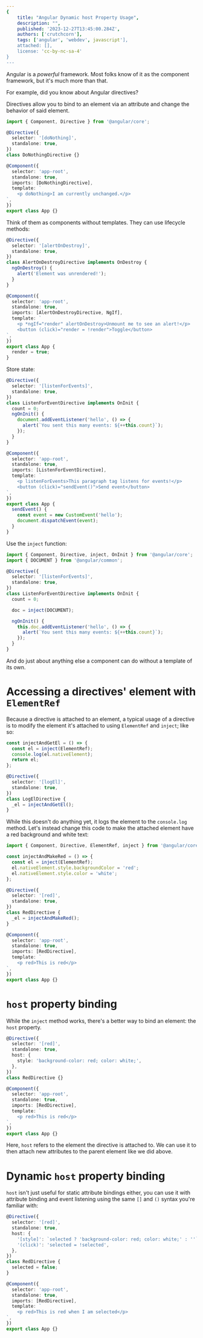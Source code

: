 ```yaml
---
{
	title: "Angular Dynamic host Property Usage",
	description: "",
	published: '2023-12-27T13:45:00.284Z',
	authors: ['crutchcorn'],
	tags: ['angular', 'webdev', javascript'],
	attached: [],
	license: 'cc-by-nc-sa-4'
}
---
```



Angular is a _powerful_ framework. Most folks know of it as the component framework, but it's much more than that.

For example, did you know about Angular directives?

Directives allow you to bind to an element via an attribute and change the behavior of said element.

```typescript
import { Component, Directive } from '@angular/core';

@Directive({
  selector: '[doNothing]',
  standalone: true,
})
class DoNothingDirective {}

@Component({
  selector: 'app-root',
  standalone: true,
  imports: [DoNothingDirective],
  template: `
    <p doNothing>I am currently unchanged.</p>
`,
})
export class App {}
```

Think of them as components without templates. They can use lifecycle methods:

```typescript
@Directive({
  selector: '[alertOnDestroy]',
  standalone: true,
})
class AlertOnDestroyDirective implements OnDestroy {
  ngOnDestroy() {
    alert('Element was unrendered!');
  }
}

@Component({
  selector: 'app-root',
  standalone: true,
  imports: [AlertOnDestroyDirective, NgIf],
  template: `
    <p *ngIf="render" alertOnDestroy>Unmount me to see an alert!</p>
    <button (click)="render = !render">Toggle</button>
`,
})
export class App {
  render = true;
}
```

Store state:

```typescript
@Directive({
  selector: '[listenForEvents]',
  standalone: true,
})
class ListenForEventDirective implements OnInit {
  count = 0;
  ngOnInit() {
    document.addEventListener('hello', () => {
      alert(`You sent this many events: ${++this.count}`);
    });
  }
}

@Component({
  selector: 'app-root',
  standalone: true,
  imports: [ListenForEventDirective],
  template: `
    <p listenForEvents>This paragraph tag listens for events!</p>
    <button (click)="sendEvent()">Send event</button>
`,
})
export class App {
  sendEvent() {
    const event = new CustomEvent('hello');
    document.dispatchEvent(event);
  }
}
```

Use the `inject` function:

```typescript
import { Component, Directive, inject, OnInit } from '@angular/core';
import { DOCUMENT } from '@angular/common';

@Directive({
  selector: '[listenForEvents]',
  standalone: true,
})
class ListenForEventDirective implements OnInit {
  count = 0;

  doc = inject(DOCUMENT);

  ngOnInit() {
    this.doc.addEventListener('hello', () => {
      alert(`You sent this many events: ${++this.count}`);
    });
  }
}
```

And do just about anything else a component can do without a template of its own.

# Accessing a directives' element with `ElementRef`

Because a directive is attached to an element, a typical usage of a directive is to modify the element it's attached to using `ElementRef` and `inject`; like so:

```typescript
const injectAndGetEl = () => {
  const el = inject(ElementRef);
  console.log(el.nativeElement);
  return el;
};

@Directive({
  selector: '[logEl]',
  standalone: true,
})
class LogElDirective {
  _el = injectAndGetEl();
}
```

While this doesn't do anything yet, it logs the element to the `console.log` method. Let's instead change this code to make the attached element have a red background and white text:

```typescript
import { Component, Directive, ElementRef, inject } from '@angular/core';

const injectAndMakeRed = () => {
  const el = inject(ElementRef);
  el.nativeElement.style.backgroundColor = 'red';
  el.nativeElement.style.color = 'white';
};

@Directive({
  selector: '[red]',
  standalone: true,
})
class RedDirective {
  _el = injectAndMakeRed();
}

@Component({
  selector: 'app-root',
  standalone: true,
  imports: [RedDirective],
  template: `
    <p red>This is red</p>
`,
})
export class App {}
```

# `host` property binding

While the `inject` method works, there's a better way to bind an element: the `host` property.

```typescript
@Directive({
  selector: '[red]',
  standalone: true,
  host: {
    style: 'background-color: red; color: white;',
  },
})
class RedDirective {}

@Component({
  selector: 'app-root',
  standalone: true,
  imports: [RedDirective],
  template: `
    <p red>This is red</p>
`,
})
export class App {}
```

Here, `host` refers to the element the directive is attached to. We can use it to then attach new attributes to the parent element like we did above.

# Dynamic `host` property binding

`host` isn't just useful for static attribute bindings either, you can use it with attribute binding and event listening using the same `[]` and `()` syntax you're familiar with:

````typescript
@Directive({
  selector: '[red]',
  standalone: true,
  host: {
    '[style]': `selected ? 'background-color: red; color: white;' : ''`,
    '(click)': 'selected = !selected',
  },
})
class RedDirective {
  selected = false;
}

@Component({
  selector: 'app-root',
  standalone: true,
  imports: [RedDirective],
  template: `
    <p red>This is red when I am selected</p>
`,
})
export class App {}
````


